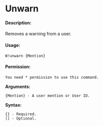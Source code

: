# Unwarn

#### Description:

Removes a warning from a user.

#### Usage:

```text
W!unwarn {Mention}
```

#### Permission:

```text
You need * permission to use this command.
```

**Arguments:**

```text
{Mention} - A user mention or User ID.
```

**Syntax:**

```text
{} - Required.
[] - Optional.
```

